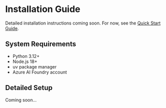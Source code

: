 # Installation Guide

Detailed installation instructions coming soon. For now, see the [Quick Start Guide](quickstart.md).

## System Requirements

- Python 3.12+
- Node.js 18+
- uv package manager
- Azure AI Foundry account

## Detailed Setup

Coming soon...
